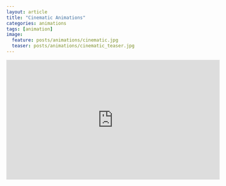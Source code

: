 ```yaml
---
layout: article
title: "Cinematic Animations"
categories: animations
tags: [animation]
image:
  feature: posts/animations/cinematic.jpg
  teaser: posts/animations/cinematic_teaser.jpg
---
```


<iframe width="560" height="315" src="https://www.youtube.com/embed/U9y2TMrS6DE" frameborder="0" allow="accelerometer; autoplay; encrypted-media; gyroscope; picture-in-picture" allowfullscreen></iframe>

